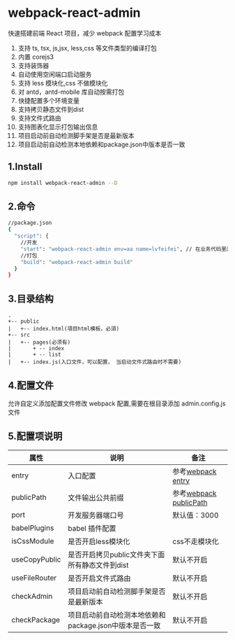 # webpack-react-admin

快速搭建前端 React 项目，减少 webpack 配置学习成本

1. 支持 ts, tsx, js,jsx, less,css 等文件类型的编译打包
2. 内置 corejs3
3. 支持装饰器
4. 自动使用空闲端口启动服务
5. 支持 less 模块化,css 不做模块化
6. 对 antd，antd-mobile 库自动按需打包
7. 快捷配置多个环境变量
8. 支持拷贝静态文件到dist
9. 支持文件式路由
10. 支持图表化显示打包输出信息
11. 项目启动前自动检测脚手架是否是最新版本
12. 项目启动前自动检测本地依赖和package.json中版本是否一致
## 1.Install

```bash
npm install webpack-react-admin --D
```

## 2.命令

```bash
//package.json
{
  "script": {
    //开发
    "start": "webpack-react-admin env=aa name=lvfeifei", // 在业务代码里面就可以通过__ENV__.env获取到当前环境的值，__ENV__.name获取到name
    //打包
    "build": "webpack-react-admin build"
  }
}

```

## 3.目录结构

```
.
+-- public
|   +-- index.html(項目html模板，必須)
+-- src
|   +-- pages(必须有)
|       + -- index
|       + -- list
|   +-- index.js(入口文件，可以配置， 当启动文件式路由时不需要)
```

## 4.配置文件

允许自定义添加配置文件修改 webpack 配置,需要在根目录添加 admin.config.js 文件

## 5.配置项说明

| 属性         | 说明             | 备注  |
| ------------ | -------- | ---- |
| entry        | 入口配置 | 参考[webpack entry](https://www.webpackjs.com/configuration/entry-context/#entry) |
| publicPath   | 文件输出公共前缀 | 参考[webpack publicPath](https://www.webpackjs.com/configuration/output/#output-publicpath) |
| port         | 开发服务器端口号 | 默认值：3000   |
| babelPlugins | babel 插件配置   | |
| isCssModule | 是否开启less模块化   | css不走模块化 | 
| useCopyPublic | 是否开启拷贝public文件夹下面所有静态文件到dist | 默认不开启 |
| useFileRouter | 是否开启文件式路由 | 默认不开启 |
| checkAdmin | 项目启动前自动检测脚手架是否是最新版本 | 默认不开启 |
| checkPackage | 项目启动前自动检测本地依赖和package.json中版本是否一致 | 默认不开启 |


